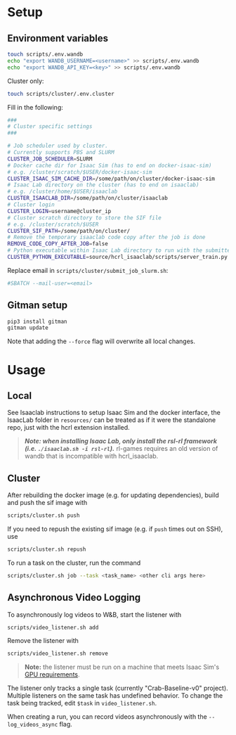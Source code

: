 # Setup

## Environment variables
```bash
touch scripts/.env.wandb
echo "export WANDB_USERNAME=<username>" >> scripts/.env.wandb
echo "export WANDB_API_KEY=<key>" >> scripts/.env.wandb
```
Cluster only:
```bash
touch scripts/cluster/.env.cluster
```

Fill in the following:
```bash
###
# Cluster specific settings
###

# Job scheduler used by cluster.
# Currently supports PBS and SLURM
CLUSTER_JOB_SCHEDULER=SLURM
# Docker cache dir for Isaac Sim (has to end on docker-isaac-sim)
# e.g. /cluster/scratch/$USER/docker-isaac-sim
CLUSTER_ISAAC_SIM_CACHE_DIR=/some/path/on/cluster/docker-isaac-sim
# Isaac Lab directory on the cluster (has to end on isaaclab)
# e.g. /cluster/home/$USER/isaaclab
CLUSTER_ISAACLAB_DIR=/some/path/on/cluster/isaaclab
# Cluster login
CLUSTER_LOGIN=username@cluster_ip
# Cluster scratch directory to store the SIF file
# e.g. /cluster/scratch/$USER
CLUSTER_SIF_PATH=/some/path/on/cluster/
# Remove the temporary isaaclab code copy after the job is done
REMOVE_CODE_COPY_AFTER_JOB=false
# Python executable within Isaac Lab directory to run with the submitted job
CLUSTER_PYTHON_EXECUTABLE=source/hcrl_isaaclab/scripts/server_train.py
```
Replace email in `scripts/cluster/submit_job_slurm.sh`:
```bash
#SBATCH --mail-user=<email>
```

## Gitman setup
```bash
pip3 install gitman
gitman update
```
Note that adding the `--force` flag will overwrite all local changes.

# Usage

## Local
See Isaaclab instructions to setup Isaac Sim and the docker interface, the IsaacLab folder in `resources/` can be treated as if it were the standalone repo, just with the hcrl extension installed.

> ***Note: when installing Isaac Lab, only install the rsl-rl framework (i.e. `./isaaclab.sh -i rsl-rl`).*** rl-games requires an old version of wandb that is incompatible with hcrl_isaaclab.

## Cluster

After rebuilding the docker image (e.g. for updating dependencies), build and push the sif image with
```bash
scripts/cluster.sh push
```

If you need to repush the existing sif image (e.g. if `push` times out on SSH), use
```bash
scripts/cluster.sh repush
```

To run a task on the cluster, run the command
```bash
scripts/cluster.sh job --task <task_name> <other cli args here>
```

## Asynchronous Video Logging

To asynchronously log videos to W&B, start the listener with
```bash
scripts/video_listener.sh add
```

Remove the listener with
```bash
scripts/video_listener.sh remove
```

> **Note:** the listener must be run on a machine that meets Isaac Sim's [GPU requirements](https://docs.isaacsim.omniverse.nvidia.com/latest/installation/requirements.html#system-requirements).

The listener only tracks a single task (currently "Crab-Baseline-v0" project). Multiple listeners on the same task has undefined behavior. To change the task being tracked, edit `$task` in `video_listener.sh`.

When creating a run, you can record videos asynchronously with the `--log_videos_async` flag.